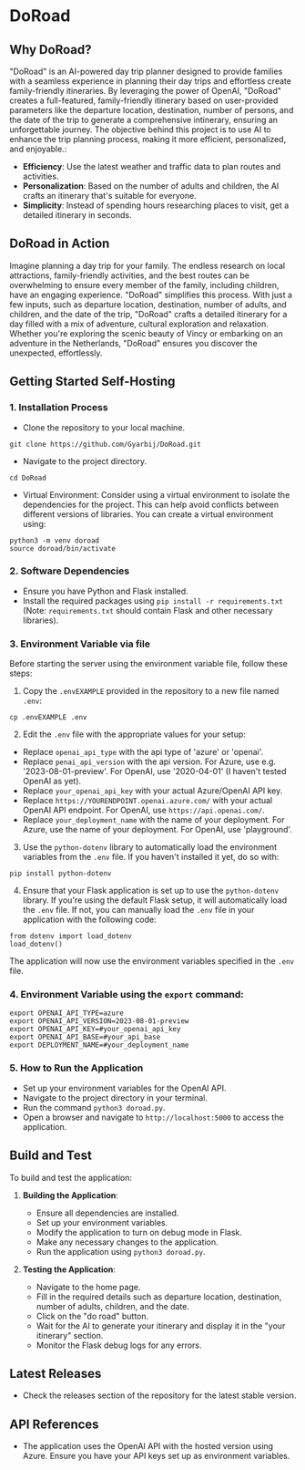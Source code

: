 # DoRoad

## Why DoRoad?
"DoRoad" is an AI-powered day trip planner designed to provide families with a seamless experience in planning their day trips and effortless create family-friendly itineraries. By leveraging the power of OpenAI, "DoRoad" creates a full-featured, family-friendly itinerary based on user-provided parameters like the departure location, destination, number of persons, and the date of the trip to generate a comprehensive intinerary, ensuring an unforgettable journey. The objective behind this project is to use AI to enhance the trip planning process, making it more efficient, personalized, and enjoyable.:
- **Efficiency**: Use the latest weather and traffic data to plan routes and activities.
- **Personalization**: Based on the number of adults and children, the AI crafts an itinerary that's suitable for everyone.
- **Simplicity**: Instead of spending hours researching places to visit, get a detailed itinerary in seconds.


## DoRoad in Action
Imagine planning a day trip for your family. The endless research on local attractions, family-friendly activities, and the best routes can be overwhelming to ensure every member of the family, including children, have an engaging experience. "DoRoad" simplifies this process. With just a few inputs, such as departure location, destination, number of adults, and children, and the date of the trip, "DoRoad" crafts a detailed itinerary for a day filled with a mix of adventure, cultural exploration and relaxation. Whether you're exploring the scenic beauty of Vincy or embarking on an adventure in the Netherlands, "DoRoad" ensures you discover the unexpected, effortlessly.


## Getting Started Self-Hosting

### 1. Installation Process

- Clone the repository to your local machine.

```
git clone https://github.com/Gyarbij/DoRoad.git
```
- Navigate to the project directory.

```
cd DoRoad
```
- Virtual Environment: Consider using a virtual environment to isolate the dependencies for the project. This can help avoid conflicts between different versions of libraries. You can create a virtual environment using:

```
python3 -m venv doroad
source doroad/bin/activate
```

### 2. Software Dependencies
- Ensure you have Python and Flask installed.
- Install the required packages using ```pip install -r requirements.txt``` (Note: `requirements.txt` should contain Flask and other necessary libraries).


### 3. Environment Variable via file

Before starting the server using the environment variable file, follow these steps:

1. Copy the `.envEXAMPLE` provided in the repository to a new file named `.env`:
```
cp .envEXAMPLE .env
```
2. Edit the `.env` file with the appropriate values for your setup:
- Replace `openai_api_type` with the api type of 'azure' or 'openai'.
- Replace `penai_api_version` with the api version. For Azure, use e.g. '2023-08-01-preview'. For OpenAI, use '2020-04-01' (I haven't tested OpenAI as yet). 
- Replace `your_openai_api_key` with your actual Azure/OpenAI API key.
- Replace `https://YOURENDPOINT.openai.azure.com/` with your actual OpenAI API endpoint. For OpenAI, use `https://api.openai.com/`.
- Replace `your_deployment_name` with the name of your deployment. For Azure, use the name of your deployment. For OpenAI, use 'playground'.

3. Use the `python-dotenv` library to automatically load the environment variables from the `.env` file. If you haven't installed it yet, do so with:
```
pip install python-dotenv
```
4. Ensure that your Flask application is set up to use the `python-dotenv` library. If you're using the default Flask setup, it will automatically load the `.env` file. If not, you can manually load the `.env` file in your application with the following code:
```
from dotenv import load_dotenv
load_dotenv()
```
The application will now use the environment variables specified in the `.env` file.


### 4. Environment Variable using the `export` command:
```
export OPENAI_API_TYPE=azure
export OPENAI_API_VERSION=2023-08-01-preview
export OPENAI_API_KEY=#your_openai_api_key
export OPENAI_API_BASE=#your_api_base
export DEPLOYMENT_NAME=#your_deployment_name

```

### 5. How to Run the Application
- Set up your environment variables for the OpenAI API.
- Navigate to the project directory in your terminal.
- Run the command `python3 doroad.py`.
- Open a browser and navigate to `http://localhost:5000` to access the application.


## Build and Test
To build and test the application:

1. **Building the Application**:
   - Ensure all dependencies are installed.
   - Set up your environment variables.
   - Modify the application to turn on debug mode in Flask.
   - Make any necessary changes to the application.
   - Run the application using `python3 doroad.py`.

2. **Testing the Application**:
   - Navigate to the home page.
   - Fill in the required details such as departure location, destination, number of adults, children, and the date.
   - Click on the "do road" button.
   - Wait for the AI to generate your itinerary and display it in the "your itinerary" section.
   - Monitor the Flask debug logs for any errors.


## Latest Releases
- Check the releases section of the repository for the latest stable version.


## API References
- The application uses the OpenAI API with the hosted version using Azure. Ensure you have your API keys set up as environment variables.


